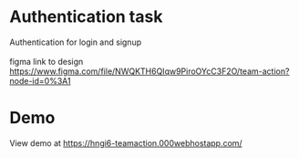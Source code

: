 # Authentication task
Authentication for login and signup <br> <br>
figma link to design 
https://www.figma.com/file/NWQKTH6QIqw9PiroOYcC3F2O/team-action?node-id=0%3A1

# Demo
View demo at https://hngi6-teamaction.000webhostapp.com/
